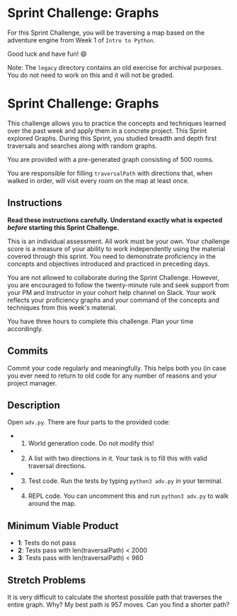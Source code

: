 # Sprint Challenge: Graphs

For this Sprint Challenge, you will be traversing a map based on the adventure engine from Week 1 of `Intro to Python`.

Good luck and have fun! :smile:

Note: The `legacy` directory contains an old exercise for archival purposes. You do not need to work on this and it will not be graded.

# Sprint Challenge: Graphs

This challenge allows you to practice the concepts and techniques learned over the past week and apply them in a concrete project. This Sprint explored Graphs. During this Sprint, you studied breadth and depth first traversals and searches along with random graphs.

You are provided with a pre-generated graph consisting of 500 rooms.

You are responsible for filling `traversalPath` with directions that, when walked in order, will visit every room on the map at least once.

## Instructions

**Read these instructions carefully. Understand exactly what is expected _before_ starting this Sprint Challenge.**

This is an individual assessment. All work must be your own. Your challenge score is a measure of your ability to work independently using the material covered through this sprint. You need to demonstrate proficiency in the concepts and objectives introduced and practiced in preceding days.

You are not allowed to collaborate during the Sprint Challenge. However, you are encouraged to follow the twenty-minute rule and seek support from your PM and Instructor in your cohort help channel on Slack. Your work reflects your proficiency graphs and your command of the concepts and techniques from this week's material.

You have three hours to complete this challenge. Plan your time accordingly.

## Commits

Commit your code regularly and meaningfully. This helps both you (in case you ever need to return to old code for any number of reasons and your project manager.

## Description

Open `adv.py`. There are four parts to the provided code:

* 1. World generation code. Do not modify this!
* 2. A list with two directions in it. Your task is to fill this with valid traversal directions.
* 3. Test code. Run the tests by typing `python3 adv.py` in your terminal.
* 4. REPL code. You can uncomment this and run `python3 adv.py` to walk around the map.

## Minimum Viable Product

* __1__: Tests do not pass
* __2__: Tests pass with len(traversalPath) < 2000
* __3__: Tests pass with len(traversalPath) < 960

## Stretch Problems

It is very difficult to calculate the shortest possible path that traverses the entire graph. Why? My best path is 957 moves. Can you find a shorter path?



